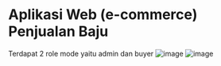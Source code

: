 # Aplikasi Web (e-commerce) Penjualan Baju
Terdapat 2 role mode yaitu admin dan buyer
![image](https://user-images.githubusercontent.com/95263663/209799580-2f63ef49-272b-4f7f-831a-0c4cda53f3f9.png)
![image](https://user-images.githubusercontent.com/95263663/209799706-487ae71f-9c32-4dff-adf0-26ce6a194df5.png)
